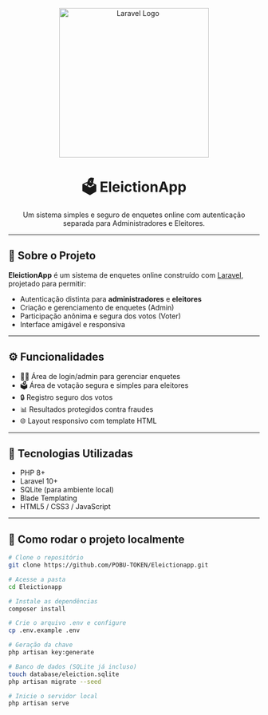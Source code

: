 <p align="center">
    <a href="https://laravel.com" target="_blank">
        <img src="https://raw.githubusercontent.com/laravel/art/master/logo-lockup/5%20SVG/2%20CMYK/1%20Full%20Color/laravel-logolockup-cmyk-red.svg" width="300" alt="Laravel Logo">
    </a>
</p>

<h1 align="center">🗳️ EleictionApp</h1>
<p align="center">Um sistema simples e seguro de enquetes online com autenticação separada para Administradores e Eleitores.</p>

---

## 🚀 Sobre o Projeto

**EleictionApp** é um sistema de enquetes online construído com [Laravel](https://laravel.com), projetado para permitir:

- Autenticação distinta para **administradores** e **eleitores**
- Criação e gerenciamento de enquetes (Admin)
- Participação anônima e segura dos votos (Voter)
- Interface amigável e responsiva

---

## ⚙️ Funcionalidades

- 🧑‍⚖️ Área de login/admin para gerenciar enquetes
- 🗳️ Área de votação segura e simples para eleitores
- 🔒 Registro seguro dos votos
- 📊 Resultados protegidos contra fraudes
- 🌐 Layout responsivo com template HTML

---

## 🧰 Tecnologias Utilizadas

- PHP 8+
- Laravel 10+
- SQLite (para ambiente local)
- Blade Templating
- HTML5 / CSS3 / JavaScript

---

## 🧪 Como rodar o projeto localmente

```bash
# Clone o repositório
git clone https://github.com/POBU-TOKEN/Eleictionapp.git

# Acesse a pasta
cd Eleictionapp

# Instale as dependências
composer install

# Crie o arquivo .env e configure
cp .env.example .env

# Geração da chave
php artisan key:generate

# Banco de dados (SQLite já incluso)
touch database/eleiction.sqlite
php artisan migrate --seed

# Inicie o servidor local
php artisan serve
